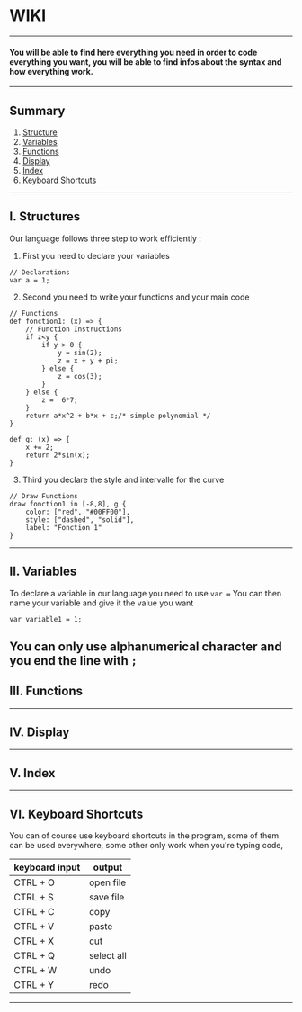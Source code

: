 # WIKI
---
#### You will be able to find here everything you need in order to code everything you want, you will be able to find infos about the syntax and how everything work.
---
## Summary
1. [Structure](#i-structures)
2. [Variables](#ii-variables)
3. [Functions](#iii-functions)
4. [Display](#iv-display)
5. [Index](#v-index)
6. [Keyboard Shortcuts](#vi-keyboard-shortcuts)
---
## I. Structures
Our language follows three step to work efficiently :
1. First you need to declare your variables
```
// Declarations
var a = 1;
```
2. Second you need to write your functions and your main code
```
// Functions
def fonction1: (x) => {
    // Function Instructions
    if z<y {
        if y > 0 {
            y = sin(2);
            z = x + y + pi;
        } else {
            z = cos(3);
        }
    } else {
        z =  6*7;
    }
    return a*x^2 + b*x + c;/* simple polynomial */
}

def g: (x) => {
    x += 2;
    return 2*sin(x);
}
```
3. Third you declare the style and intervalle for the curve
```
// Draw Functions
draw fonction1 in [-8,8], g {
    color: ["red", "#00FF00"],
    style: ["dashed", "solid"],
    label: "Fonction 1"
}
```
---
## II. Variables
To declare a variable in our language you need to use
```var =```
You can then name your variable and give it the value you want
```
var variable1 = 1;
```
You can only use alphanumerical character and you end the line with `;`
---
## III. Functions
---
## IV. Display
---
## V. Index
---
## VI. Keyboard Shortcuts  
You can of course use keyboard shortcuts in the program, some of them can be used everywhere, some other only work when you're typing code,  


| keyboard input |   output    |
|----------------|-------------|
| CTRL + O       | open  file |
| CTRL + S       | save file   |
| CTRL + C       | copy        |
| CTRL + V       | paste       |
| CTRL + X       | cut         |
| CTRL + Q       | select all  |
| CTRL + W       | undo        |
| CTRL + Y       | redo        |


---
